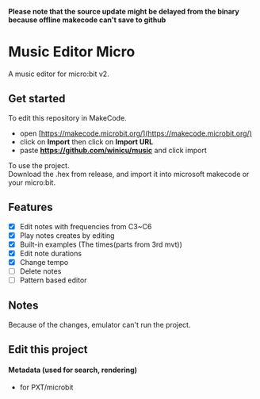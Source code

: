 
**Please note that the source update might be delayed from the binary because offline makecode can't save to github**

# Music Editor Micro
A music editor for micro:bit v2.

## Get started
To edit this repository in MakeCode.

* open [https://makecode.microbit.org/](https://makecode.microbit.org/)
* click on **Import** then click on **Import URL**
* paste **https://github.com/winicu/music** and click import

To use the project.  
Download the .hex from release, and import it into microsoft makecode or your micro:bit.
## Features
- [x] Edit notes with frequencies from C3~C6  
- [x] Play notes creates by editing  
- [x] Built-in examples (The times(parts from 3rd mvt))  
- [x] Edit note durations
- [x] Change tempo
- [ ] Delete notes
- [ ] Pattern based editor

## Notes
Because of the changes, emulator can't run the project.

## Edit this project



#### Metadata (used for search, rendering)

* for PXT/microbit
<script src="https://makecode.com/gh-pages-embed.js"></script><script>makeCodeRender("{{ site.makecode.home_url }}", "{{ site.github.owner_name }}/{{ site.github.repository_name }}");</script>
